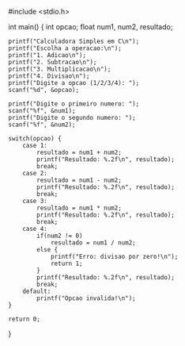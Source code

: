 #include <stdio.h>

int main() {
    int opcao;
    float num1, num2, resultado;

    printf("Calculadora Simples em C\n");
    printf("Escolha a operacao:\n");
    printf("1. Adicao\n");
    printf("2. Subtracao\n");
    printf("3. Multiplicacao\n");
    printf("4. Divisao\n");
    printf("Digite a opcao (1/2/3/4): ");
    scanf("%d", &opcao);

    printf("Digite o primeiro numero: ");
    scanf("%f", &num1);
    printf("Digite o segundo numero: ");
    scanf("%f", &num2);

    switch(opcao) {
        case 1:
            resultado = num1 + num2;
            printf("Resultado: %.2f\n", resultado);
            break;
        case 2:
            resultado = num1 - num2;
            printf("Resultado: %.2f\n", resultado);
            break;
        case 3:
            resultado = num1 * num2;
            printf("Resultado: %.2f\n", resultado);
            break;
        case 4:
            if(num2 != 0)
                resultado = num1 / num2;
            else {
                printf("Erro: divisao por zero!\n");
                return 1;
            }
            printf("Resultado: %.2f\n", resultado);
            break;
        default:
            printf("Opcao invalida!\n");
    }

    return 0;
}
